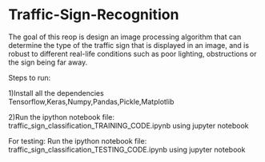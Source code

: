 # Traffic-Sign-Recognition
The goal of this reop is design an image processing algorithm that can determine the type of the traffic sign that is displayed in an image, and is robust to different real-life conditions such as poor lighting, obstructions or the sign being far away.

Steps to run:

1)Install all the dependencies
Tensorflow,Keras,Numpy,Pandas,Pickle,Matplotlib

2)Run the ipython notebook file: traffic_sign_classification_TRAINING_CODE.ipynb using jupyter notebook

For testing:
Run the ipython notebook file: traffic_sign_classification_TESTING_CODE.ipynb using jupyter notebook

